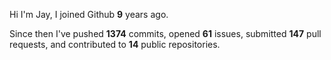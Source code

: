 Hi I'm Jay, I joined Github **9** years ago.

Since then I've pushed **1374** commits, opened **61** issues, submitted **147** pull requests, and contributed to **14** public repositories.
